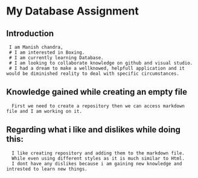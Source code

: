  # My Database Assignment
 ## Introduction
     I am Manish chandra,
     # I am interested in Boxing.
     # I am currently learning Database.
     # I am looking to collaborate knowledge on github and visual studio.
     # I had a dream to make a wellknowed, helpfull application and it would be diminished reality to deal with specific circumstances.
 ## Knowledge gained while creating an empty file 
      First we need to create a repository then we can access markdown file and I am working on it.
 ## Regarding what i like and dislikes while doing this:
      I like creating repository and adding them to the markdown file.
      While even using different styles as it is much similar to Html.
      I dont have any dislikes because i am gaining new knowledge and intrested to learn new things.
